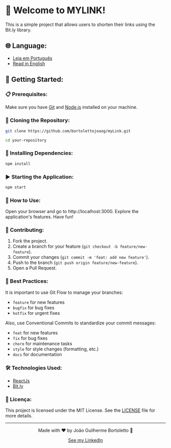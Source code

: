# 🌟 Welcome to MYLINK!

This is a simple project that allows users to shorten their links using the Bit.ly library.

## 🌐 Language:

-   [Leia em Português](./README.pt.md)
-   [Read in English](#-getting-started)

## 🚀 Getting Started:

### 📋 Prerequisites:

Make sure you have [Git](https://git-scm.com/) and [Node.js](https://nodejs.org/) installed on your machine.

### 📂 Cloning the Repository:

```bash
git clone https://github.com/bortolettojoaog/myLink.git

cd your-repository
```

### 🔧 Installing Dependencies:

```bash
npm install
```

### ▶️ Starting the Application:

```bash
npm start
```

### 📖 How to Use:

Open your browser and go to http://localhost:3000.
Explore the application's features.
Have fun!

### 🤝 Contributing:

1. Fork the project.
2. Create a branch for your feature (`git checkout -b feature/new-feature`).
3. Commit your changes (`git commit -m 'feat: add new feature'`).
4. Push to the branch (`git push origin feature/new-feature`).
5. Open a Pull Request.

### 🌟 Best Practices:

It is important to use Git Flow to manage your branches:

-   `feature` for new features
-   `bugfix` for bug fixes
-   `hotfix` for urgent fixes

Also, use Conventional Commits to standardize your commit messages:

-   `feat` for new features
-   `fix` for bug fixes
-   `chore` for maintenance tasks
-   `style` for style changes (formatting, etc.)
-   `docs` for documentation

### 🛠️ Technologies Used:

-   [ReactJs](https://reactjs.org/)
-   [Bit.ly]()

### 📄 Licença:

This project is licensed under the MIT License. See the [LICENSE](./LICENSE) file for more details.

---

<p align="center">Made with ❤️ by João Guilherme Bortoletto 👋</p>

<p align="center">
    <a href="https://www.linkedin.com/in/bortolettojoaog/">See my LinkedIn</a>
</p>
